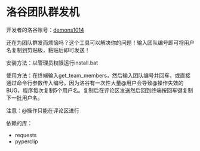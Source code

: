 # 洛谷团队群发机

开发者的洛谷账号：[demons1014](https://www.luogu.com/user/787042)

还在为团队群发而烦恼吗？这个工具可以解决你的问题！输入团队编号即可将用户名复制到剪贴板，黏贴后即可发送！

安装方法：以管理员权限运行install.bat

使用方法：在终端输入get_team_members，然后输入团队编号并回车，或直接通过命令行参数传入编号。因为洛谷有一次性大量@用户会导致@操作失效的BUG，程序每次复制5个用户名。复制后在评论区发送然后回到终端按回车键复制下一批用户名。

注意：@操作只能在评论区进行

依赖的库：

* requests
* pyperclip
